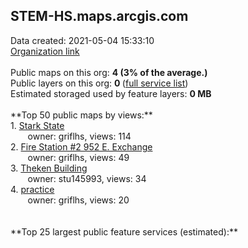<h2>STEM-HS.maps.arcgis.com</h2> Data created: 2021-05-04 15:33:10 <br /><a target='new' href='https://STEM-HS.maps.arcgis.com'>Organization link</a><br /><br />Public maps on this org: <b>4 (3% of the average.)</b><br />Public layers on this org: <b>0 </b>(<a target='new' href='https://services.arcgis.com/g6WrmKyHi8eLjSS1/ArcGIS/rest/services'>full service list</a>)<br />Estimated storaged used by feature layers: <b>0 MB</b><br /><br />**Top 50 public maps by views:**<br />  1. <a target='new' href='https://www.arcgis.com/home/item.html?id=ec0e46f890864c66b8cb2fc587550a79'>Stark State</a> <br />  &nbsp;&nbsp;&nbsp;&nbsp; &nbsp;&nbsp;owner: griflhs, views: 114<br />  2. <a target='new' href='https://www.arcgis.com/home/item.html?id=3e6bc3d512014a54a4b9a099de02f6af'>Fire Station #2 952 E. Exchange</a> <br />  &nbsp;&nbsp;&nbsp;&nbsp; &nbsp;&nbsp;owner: griflhs, views: 49<br />  3. <a target='new' href='https://www.arcgis.com/home/item.html?id=b4b17c09e9374fada1d01b2d88580d2f'>Theken Building</a> <br />  &nbsp;&nbsp;&nbsp;&nbsp; &nbsp;&nbsp;owner: stu145993, views: 34<br />  4. <a target='new' href='https://www.arcgis.com/home/item.html?id=9036a9278faa479a9d7969805b0eac61'>practice</a> <br />  &nbsp;&nbsp;&nbsp;&nbsp; &nbsp;&nbsp;owner: griflhs, views: 20<br /><br /><br />**Top 25 largest public feature services (estimated):**<br />